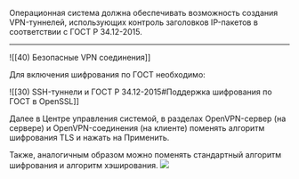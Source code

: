 Операционная система должна обеспечивать возможность создания VPN-туннелей, использующих контроль заголовков IP-пакетов в соответствии с ГОСТ Р 34.12-2015. 

___

![[40) Безопасные VPN соединения]]


Для включения шифрования по ГОСТ необходимо:

![[30) SSH-туннели и ГОСТ Р 34.12-2015#Поддержка шифрования по ГОСТ в OpenSSL]]


Далее в Центре управления системой, в разделах OpenVPN-сервер (на сервере) и OpenVPN-соединения (на клиенте) поменять алгоритм шифрования TLS и нажать на Применить.

Также, аналогичным образом можно поменять стандартный алгоритм шифрования и алгоритм хэширования.
![](/public/img/openvpngost.png)